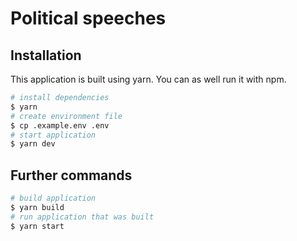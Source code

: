 # Political speeches

## Installation

This application is built using yarn. You can as well run it with npm.

```bash
# install dependencies
$ yarn
# create environment file
$ cp .example.env .env
# start application
$ yarn dev
```

## Further commands

```bash
# build application
$ yarn build
# run application that was built
$ yarn start
```
